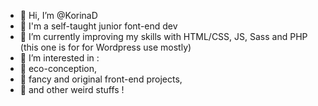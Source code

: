 - 👋 Hi, I’m @KorinaD
- 🐣 I'm a self-taught junior font-end dev
- 🌱 I’m currently improving my skills with HTML/CSS, JS, Sass and PHP (this one is for for Wordpress use mostly)
- 👀 I’m interested in :
- 🥦 eco-conception, 
- 🦄 fancy and original front-end projects, 
- 🦠 and other weird stuffs !
